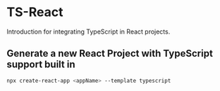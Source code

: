 # TS-React

Introduction for integrating TypeScript in React projects.

## Generate a new React Project with TypeScript support built in

```bash
npx create-react-app <appName> --template typescript
```
